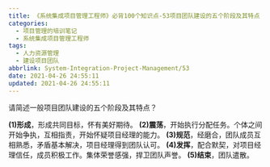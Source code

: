 ```yaml
---
title: 《系统集成项目管理工程师》必背100个知识点-53项目团队建设的五个阶段及其特点
categories:
  - 项目管理的培训笔记
  - 系统集成项目管理工程师
tags:
  - 人力资源管理
  - 建设项目团队
abbrlink: System-Integration-Project-Management/53
date: 2021-04-26 24:55:11
updated: 2021-04-26 24:55:11
---
```



请简述一般项目团队建设的五个阶段及其特点？

**(1)形成**，形成共同目标，怀有美好期待。
**(2)震荡**，开始执行分配任务。个体之间开始争执，互相指责，开始怀疑项目经理的能力。
**(3)规范**，经磨合，团队成员互相熟悉，矛盾基本解决，项目经理得到团队认可。
**(4)发挥**，配合默契，对项目经理信任，成员积极工作。集体荣誉感强，捍卫团队声誉。
**(5)结束**，团队遣散。
